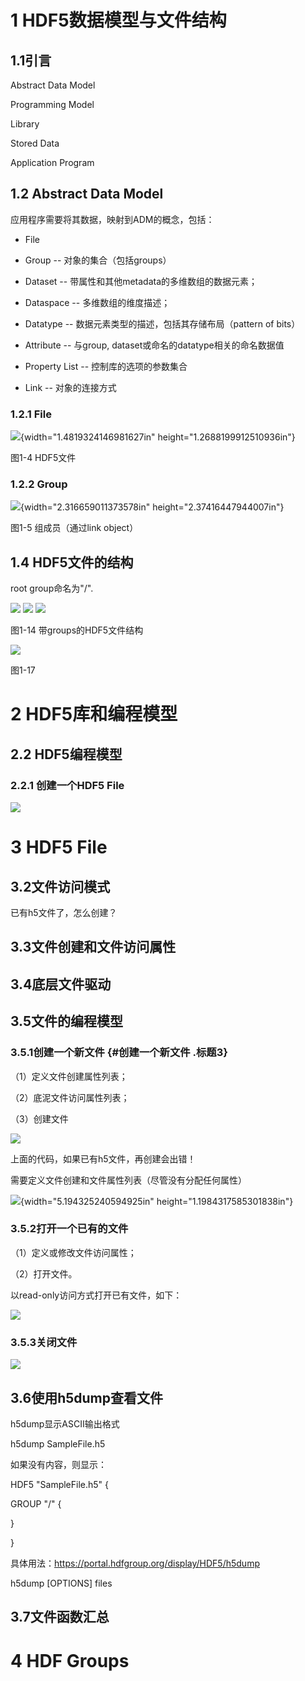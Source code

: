 # 1 HDF5数据模型与文件结构

## 1.1引言

Abstract Data Model

Programming Model

Library

Stored Data

Application Program

## 1.2 Abstract Data Model

应用程序需要将其数据，映射到ADM的概念，包括：

-   File

-   Group -- 对象的集合（包括groups）

-   Dataset -- 带属性和其他metadata的多维数组的数据元素；

-   Dataspace -- 多维数组的维度描述；

-   Datatype -- 数据元素类型的描述，包括其存储布局（pattern of bits）

-   Attribute -- 与group, dataset或命名的datatype相关的命名数据值

-   Property List -- 控制库的选项的参数集合

-   Link -- 对象的连接方式

### 1.2.1 File

![](./media/image1.emf){width="1.4819324146981627in"
height="1.2688199912510936in"}

图1-4 HDF5文件

### 1.2.2 Group

![](./media/image2.emf){width="2.316659011373578in"
height="2.37416447944007in"}

图1-5 组成员（通过link object）

## 1.4 HDF5文件的结构

root group命名为\"/\".

![](./media/image3.emf)
![](./media/image4.emf)
![](./media/image5.emf)

图1-14 带groups的HDF5文件结构

![](./media/image6.emf)

图1-17

# 2 HDF5库和编程模型

## 2.2 HDF5编程模型

### 2.2.1 创建一个HDF5 File

![](./media/image7.emf)

# 3 HDF5 File

## 3.2文件访问模式

已有h5文件了，怎么创建？

## 3.3文件创建和文件访问属性

## 3.4底层文件驱动

## 3.5文件的编程模型

### 3.5.1创建一个新文件 {#创建一个新文件 .标题3}

（1）定义文件创建属性列表；

（2）底泥文件访问属性列表；

（3）创建文件

![](./media/image8.emf)

上面的代码，如果已有h5文件，再创建会出错！

需要定义文件创建和文件属性列表（尽管没有分配任何属性）

![](./media/image9.emf){width="5.194325240594925in"
height="1.1984317585301838in"}

### 3.5.2打开一个已有的文件

（1）定义或修改文件访问属性；

（2）打开文件。

以read-only访问方式打开已有文件，如下：

![](./media/image10.emf)

### 3.5.3关闭文件

![](./media/image11.emf)

## 3.6使用h5dump查看文件

h5dump显示ASCII输出格式

h5dump SampleFile.h5

如果没有内容，则显示：

HDF5 \"SampleFile.h5\" {

GROUP \"/\" {

}

}

具体用法：https://portal.hdfgroup.org/display/HDF5/h5dump

h5dump \[OPTIONS\] files

## 3.7文件函数汇总

# 4 HDF Groups
